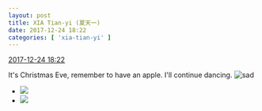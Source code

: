 ```yaml
---
layout: post
title: XIA Tian-yi (夏天一)
date: 2017-12-24 18:22
categories: [ 'xia-tian-yi' ]
---
```


<div class="weibo-info">
  <a href="https://weibo.com/6286030291/FB9whqqlR">2017-12-24 18:22</a>
</div>

It's Christmas Eve, remember to have an apple. I'll continue dancing. ![sad](http://img.t.sinajs.cn/t4/appstyle/expression/ext/normal/1a/bs_org.gif)

<!-- more -->

<ul class="weibo-pic-list-1">
  <li class="weibo-pic">
    <a href="https://wx4.sinaimg.cn/mw690/006RpxDlgy1fms132i78oj32c0340b2g.jpg"><img src="//wx4.sinaimg.cn/thumb150/006RpxDlgy1fms132i78oj32c0340b2g.jpg" /></a>
  </li>
  <li class="weibo-pic">
    <a href="https://wx1.sinaimg.cn/mw690/006RpxDlgy1fms12ykmrwj32kw3vce89.jpg"><img src="//wx1.sinaimg.cn/thumb150/006RpxDlgy1fms12ykmrwj32kw3vce89.jpg" /></a>
  </li>
</ul>
